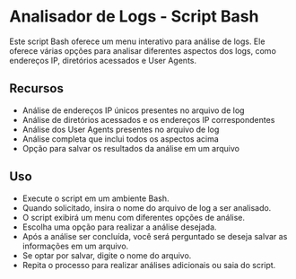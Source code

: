 <h1>Analisador de Logs - Script Bash</h1>

<p>Este script Bash oferece um menu interativo para análise de logs. Ele oferece várias opções para analisar diferentes aspectos dos logs, como endereços IP, diretórios acessados e User Agents.</p>
<h2>Recursos</h2>
<ul>
    <li>Análise de endereços IP únicos presentes no arquivo de log</li>
    <li>Análise de diretórios acessados e os endereços IP correspondentes</li>
    <li>Análise dos User Agents presentes no arquivo de log</li>
    <li>Análise completa que inclui todos os aspectos acima</li>
    <li>Opção para salvar os resultados da análise em um arquivo</li>
</ul>
<h2>Uso</h2>
<ul>
  <li>Execute o script em um ambiente Bash.</li>
  <li>Quando solicitado, insira o nome do arquivo de log a ser analisado.</li>
  <li>O script exibirá um menu com diferentes opções de análise.</li>
  <li>Escolha uma opção para realizar a análise desejada.</li>
  <li>Após a análise ser concluída, você será perguntado se deseja salvar as informações em um arquivo.</li>
  <li>Se optar por salvar, digite o nome do arquivo.</li>
  <li>Repita o processo para realizar análises adicionais ou saia do script.</li>
</ul>
